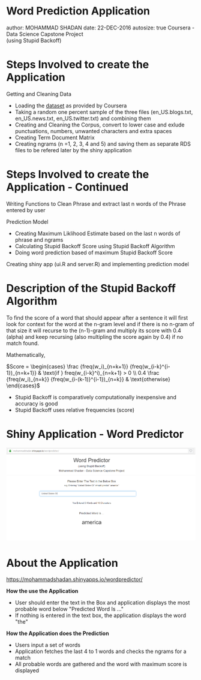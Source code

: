 Word Prediction Application    
========================================================
author: MOHAMMAD SHADAN
date: 22-DEC-2016
autosize: true
Coursera - Data Science Capstone Project      
(using Stupid Backoff)

Steps Involved to create the Application
========================================================

Getting and Cleaning Data    
- Loading the [dataset](https://d396qusza40orc.cloudfront.net/dsscapstone/dataset/Coursera-SwiftKey.zip) as provided by Coursera
- Taking a random one percent sample of the three files (en_US.blogs.txt, en_US.news.txt, en_US.twitter.txt) and combining them    
- Creating and Cleaning the Corpus, convert to lower case and exlude punctuations, numbers, unwanted characters and extra spaces
- Creating Term Document Matrix     
- Creating ngrams (n =1, 2, 3, 4 and 5) and saving them as separate RDS files to be refered later by the shiny application

    
Steps Involved to create the Application - Continued
========================================================

Writing Functions to Clean Phrase and extract last n words of the Phrase entered by user

Prediction Model
- Creating Maximum Liklihood Estimate based on the last n words of phrase and ngrams
- Calculating Stupid Backoff Score using Stupid Backoff Algorithm
- Doing word prediction based of maximum Stupid Backoff Score

Creating shiny app (ui.R and server.R) and implementing prediction model


Description of the Stupid Backoff Algorithm
========================================================

To find the score of a word that should appear after a sentence it will first look for context for the word at the n-gram level and if there is no n-gram of that size it will recurse to the (n-1)-gram and multiply its score with 0.4 (alpha) and keep recursing (also multipling the score again by 0.4) if no match found.

Mathematically, 

$Score = \begin{cases} \frac {freq(w_i)_{n=k+1}} {freq(w_{i-k}^{i-1})_{n=k+1}} & \text{if } freq(w_{i-k}^i)_{n=k+1} > 0 \\ 0.4 \frac {freq(w_i)_{n=k}} {freq(w_{i-(k-1)}^{i-1})_{n=k}} & \text{otherwise} \end{cases}$    

- Stupid Backoff is comparatively computationally inexpensive and accuracy is good     
- Stupid Backoff uses relative frequencies (score)   

Shiny Application - Word Predictor
========================================================    
![Word Predictor](./prediction.png)

About the Application    
========================================================

https://mohammadshadan.shinyapps.io/wordpredictor/

**How the use the Application**
- User should enter the text in the Box and application displays the most probable word below "Predicted Word Is ..."
- If nothing is entered in the text box, the application displays the word "the"

**How the Application does the Prediction**
- Users input a set of words     
- Application fetches the last 4 to 1 words and checks the ngrams for a match    
- All probable words are gathered and the word with maximum score is displayed   



